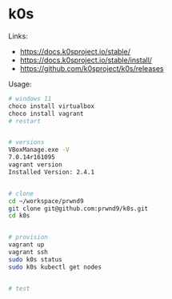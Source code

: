 # k0s

Links:
- https://docs.k0sproject.io/stable/
- https://docs.k0sproject.io/stable/install/
- https://github.com/k0sproject/k0s/releases

Usage:
```bash
# windows 11 
choco install virtualbox
choco install vagrant
# restart


# versions
VBoxManage.exe -V
7.0.14r161095
vagrant version
Installed Version: 2.4.1


# clone
cd ~/workspace/prwnd9
git clone git@github.com:prwnd9/k0s.git
cd k0s


# provision
vagrant up
vagrant ssh
sudo k0s status
sudo k0s kubectl get nodes


# test
```
